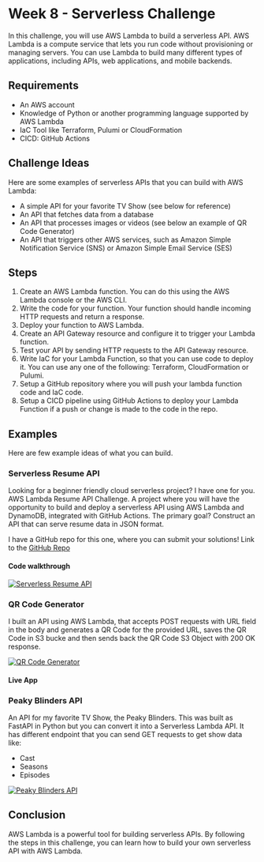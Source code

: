 # Week 8 - Serverless Challenge

In this challenge, you will use AWS Lambda to build a serverless API. AWS Lambda is a compute service that lets you run code without provisioning or managing servers. You can use Lambda to build many different types of applications, including APIs, web applications, and mobile backends.

## Requirements

- An AWS account
- Knowledge of Python or another programming language supported by AWS Lambda
- IaC Tool like Terraform, Pulumi or CloudFormation
- CICD: GitHub Actions

## Challenge Ideas

Here are some examples of serverless APIs that you can build with AWS Lambda:

- A simple API for your favorite TV Show (see below for reference)
- An API that fetches data from a database
- An API that processes images or videos (see below an example of QR Code Generator)
- An API that triggers other AWS services, such as Amazon Simple Notification Service (SNS) or Amazon Simple Email Service (SES)

## Steps

1. Create an AWS Lambda function. You can do this using the AWS Lambda console or the AWS CLI.
2. Write the code for your function. Your function should handle incoming HTTP requests and return a response.
3. Deploy your function to AWS Lambda.
4. Create an API Gateway resource and configure it to trigger your Lambda function.
5. Test your API by sending HTTP requests to the API Gateway resource.
6. Write IaC for your Lambda Function, so that you can use code to deploy it.
You can use any one of the following: Terraform, CloudFormation or Pulumi.
7. Setup a GitHub repository where you will push your lambda function code and IaC code.
8. Setup a CICD pipeline using GitHub Actions to deploy your Lambda Function if a push or change is made to the code in the repo.

## Examples

Here are few example ideas of what you can build.

### Serverless Resume API

Looking for a beginner friendly cloud serverless project? I have one for you.
AWS Lambda Resume API Challenge. A project where you will have the opportunity to build and deploy a serverless API using AWS Lambda and DynamoDB, integrated with GitHub Actions. The primary goal? Construct an API that can serve resume data in JSON format.

I have a GitHub repo for this one, where you can submit your solutions!
Link to the [GitHub Repo](https://github.com/rishabkumar7/aws-resume-api)

#### Code walkthrough

[![Serverless Resume API](https://img.youtube.com/vi/-pKrT7Ix3G0/sddefault.jpg)](https://youtu.be/-pKrT7Ix3G0?si=tZ784UqtJdKpq6kH)

### QR Code Generator

I built an API using AWS Lambda, that accepts POST requests with URL field in the body and generates a QR Code for the provided URL, saves the QR Code in S3 bucke and then sends back the QR Code S3 Object with 200 OK response.

[![QR Code Generator](https://img.youtube.com/vi/j8QZwM3LFDM/sddefault.jpg)](https://youtu.be/j8QZwM3LFDM?si=Ue46RnlmYzaJsGMY)

#### Live App

### Peaky Blinders API

An API for my favorite TV Show, the Peaky Blinders. This was built as FastAPI in Python but you can convert it into a Serverless Lambda API. It has different endpoint that you can send GET requests to get show data like:

- Cast
- Seasons
- Episodes

[![Peaky Blinders API](https://img.youtube.com/vi/LVuxmQfqivA/sddefault.jpg)](https://youtu.be/LVuxmQfqivA?si=qaGv51-10CF8X8cN)

## Conclusion

AWS Lambda is a powerful tool for building serverless APIs. By following the steps in this challenge, you can learn how to build your own serverless API with AWS Lambda.